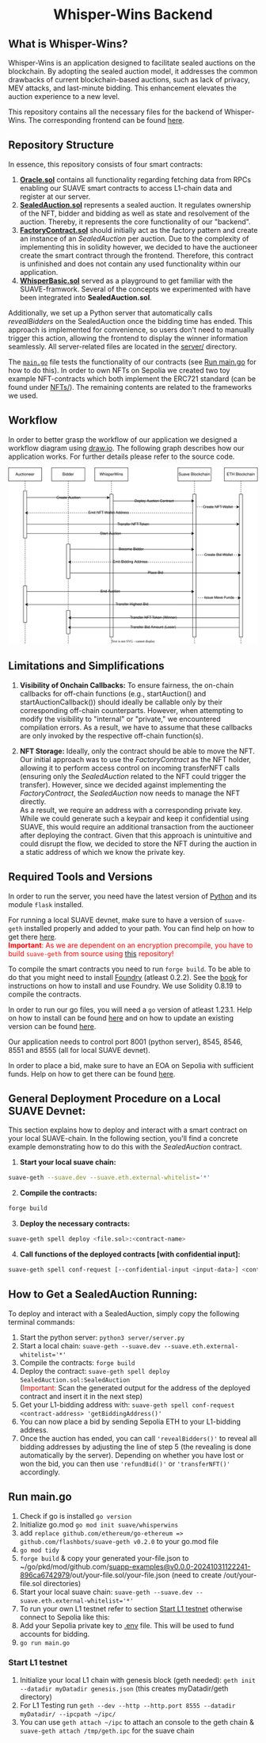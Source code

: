 # <h1 align="center"> Whisper-Wins Backend </h1>

## What is Whisper-Wins?
Whisper-Wins is an application designed to facilitate sealed auctions on the blockchain. By adopting the sealed auction model, it addresses the common drawbacks of current blockchain-based auctions, such as lack of privacy, MEV attacks, and last-minute bidding. This enhancement elevates the auction experience to a new level.

This repository contains all the necessary files for the backend of Whisper-Wins. The corresponding frontend can be found [here](https://github.com/hadwrf/whisper-wins-frontend).

## Repository Structure
In essence, this repository consists of four smart contracts:

1. [**Oracle.sol**](src/utils/Oracle.sol) contains all functionality regarding fetching data from RPCs enabling our SUAVE smart contracts to access L1-chain data and register at our server.
2. [**SealedAuction.sol**](src/SealedAuction.sol) represents a sealed auction. It regulates ownership of the NFT, bidder and bidding as well as state and resolvement of the auction. Thereby, it represents the core functionality of our "backend".
3. [**FactoryContract.sol**](src/FactoryContract.sol) should initially act as the factory pattern and create an instance of an *SealedAuction* per auction. Due to the complexity of implementing this in solidity however, we decided to have the auctioneer create the smart contract through the frontend. Therefore, this contract is unfinished and does not contain any used functionality within our application.
4. [**WhisperBasic.sol**](src/WhisperBasic.sol) served as a playground to get familiar with the SUAVE-framwork. Several of the concepts we experimented with have been integrated into **SealedAuction.sol**.

Additionally, we set up a Python server that automatically calls *revealBidders* on the SealedAuction once the bidding time has ended. This approach is implemented for convenience, so users don't need to manually trigger this action, allowing the frontend to display the winner information seamlessly. All server-related files are located in the [server/](server/) directory.

 The [`main.go`](main.go) file tests the functionality of our contracts (see [Run main.go](#run-maingo) for how to do this). In order to own NFTs on Sepolia we created two toy example NFT-contracts which both implement the ERC721 standard (can be found under [NFTs/](NFTs/)). The remaining contents are related to the frameworks we used.

## Workflow
In order to better grasp the workflow of our application we designed a workflow diagram using [draw.io](https://app.diagrams.net/). The following graph describes how our application works. For further details please refer to the source code.

![workflow graph of Whisper-Wins](AuctionFlowChartv2.svg)

## Limitations and Simplifications
1. **Visibility of Onchain Callbacks:** To ensure fairness, the on-chain callbacks for off-chain functions (e.g., startAuction() and startAuctionCallback()) should ideally be callable only by their corresponding off-chain counterparts. However, when attempting to modify the visibility to "internal" or "private," we encountered compilation errors. As a result, we have to assume that these callbacks are only invoked by the respective off-chain function(s).

2. **NFT Storage:** Ideally, only the contract should be able to move the NFT. Our initial approach was to use the *FactoryContract* as the NFT holder, allowing it to perform access control on incoming transferNFT calls (ensuring only the *SealedAuction* related to the NFT could trigger the transfer). However, since we decided against implementing the *FactoryContract*, the *SealedAuction* now needs to manage the NFT directly. <br/>
As a result, we require an address with a corresponding private key. While we could generate such a keypair and keep it confidential using SUAVE, this would require an additional transaction from the auctioneer after deploying the contract. Given that this approach is unintuitive and could disrupt the flow, we decided to store the NFT during the auction in a static address of which we know the private key.


## Required Tools and Versions
In order to run the server, you need have the latest version of [Python](https://www.python.org/downloads/) and its module `flask` installed.

For running a local SUAVE devnet, make sure to have a version of `suave-geth` installed properly and added to your path. You can find help on how to get there [here](https://suave-alpha.flashbots.net/tutorials/run-suave). <br/>
<span style="color: red;">**Important**: As we are dependent on an encryption precompile, you have to build `suave-geth` from source using [this](https://github.com/jonasgebele/suave-geth.git) repository!</span>

To compile the smart contracts you need to run `forge build`. To be able to do that you might need to install [Foundry](https://getfoundry.sh) (atleast 0.2.2). See the [book](https://book.getfoundry.sh/getting-started/installation.html) for instructions on how to install and use Foundry. We use Solidity 0.8.19 to compile the contracts.

In order to run our go files, you will need a `go` version of atleast 1.23.1. Help on how to install can be found [here](https://go.dev/doc/install) and on how to update an existing version can be found [here](https://gist.github.com/nikhita/432436d570b89cab172dcf2894465753).

Our application needs to control port 8001 (python server), 8545, 8546, 8551 and 8555 (all for local SUAVE devnet).

In order to place a bid, make sure to have an EOA on Sepolia with sufficient funds. Help on how to get there can be found [here](https://blog.chain.link/sepolia-eth/).


## General Deployment Procedure on a Local SUAVE Devnet:
This section explains how to deploy and interact with a smart contract on your local SUAVE-chain. In the following section, you'll find a concrete example demonstrating how to do this with the *SealedAuction* contract.

1. **Start your local suave chain:**
```bash
suave-geth --suave.dev --suave.eth.external-whitelist='*'
```

2. **Compile the contracts:**
```bash
forge build
```

3. **Deploy the necessary contracts:**
```bash
suave-geth spell deploy <file.sol>:<contract-name>
```

4. **Call functions of the deployed contracts [with confidential input]:**
```bash
suave-geth spell conf-request [--confidential-input <input-data>] <contract-address> '<function-name(<argument-type-list>)>' '(<argument-list>)'
```

## How to Get a SealedAuction Running:
To deploy and interact with a SealedAuction, simply copy the following terminal commands:

1. Start the python server: `python3 server/server.py`
2. Start a local chain: `suave-geth --suave.dev --suave.eth.external-whitelist='*'`
3. Compile the contracts: `forge build`
4. Deploy the contract: `suave-geth spell deploy SealedAuction.sol:SealedAuction` <br/> (<span style="color: red;">Important:</span> Scan the generated output for the address of the deployed contract and insert it in the next step)
5. Get your L1-bidding address with: `suave-geth spell conf-request <contract-address> 'getBiddingAddress()'`
6. You can now place a bid by sending Sepolia ETH to your L1-bidding address.
7. Once the auction has ended, you can call `'revealBidders()'` to reveal all bidding addresses by adjusting the line of step 5 (the revealing is done automatically by the server). Depending on whether you have lost or won the bid, you can then use `'refundBid()'` or `'transferNFT()'` accordingly.

## Run main.go
1. Check if go is installed ```go version```
2. Initialize go.mod ```go mod init suave/whisperwins ```
3. add ```replace github.com/ethereum/go-ethereum => github.com/flashbots/suave-geth v0.2.0``` to your go.mod file
4. ```go mod tidy```
5. ```forge build``` & copy your generated your-file.json to ~/go/pkd/mod/github.com/suapp-examples@v0.0.0-20241031122241-896ca6742979/out/your-file.sol/your-file.json (need to create /out/your-file.sol directories)
6. Start your local suave chain: ```suave-geth --suave.dev --suave.eth.external-whitelist='*'```
7. To run your own L1 testnet refer to section [Start L1 testnet](#start-l1-testnet) otherwise connect to Sepolia like this:
8. Add your Sepolia private key to [.env](.env) file. This will be used to fund accounts for bidding.
9. ```go run main.go```


### Start L1 testnet
1. Initialize your local L1 chain with genesis block (geth needed): ```geth init --datadir myDatadir genesis.json``` (this creates myDatadir/geth directory)
2. For L1 Testing run ```geth --dev --http --http.port 8555 --datadir myDatadir/ --ipcpath ~/ipc/```
3. You can use ```geth attach ~/ipc``` to attach an console to the geth chain & ```suave-geth attach /tmp/geth.ipc``` for the suave chain